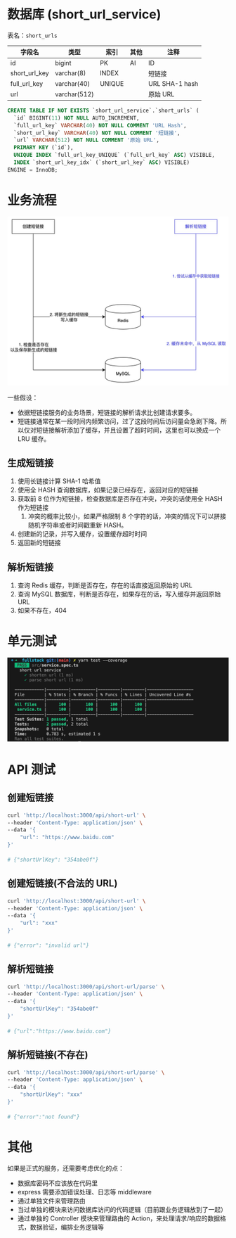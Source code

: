 # 数据库 (short_url_service)

表名：`short_urls`

| 字段名        | 类型         | 索引   | 其他 | 注释           |
| ------------- | ------------ | ------ | ---- | -------------- |
| id            | bigint       | PK     | AI   | ID             |
| short_url_key | varchar(8)   | INDEX  |      | 短链接         |
| full_url_key  | varchar(40)  | UNIQUE |      | URL SHA-1 hash |
| url           | varchar(512) |        |      | 原始 URL       |

```sql
CREATE TABLE IF NOT EXISTS `short_url_service`.`short_urls` (
  `id` BIGINT(11) NOT NULL AUTO_INCREMENT,
  `full_url_key` VARCHAR(40) NOT NULL COMMENT 'URL Hash',
  `short_url_key` VARCHAR(40) NOT NULL COMMENT '短链接',
  `url` VARCHAR(512) NOT NULL COMMENT '原始 URL',
  PRIMARY KEY (`id`),
  UNIQUE INDEX `full_url_key_UNIQUE` (`full_url_key` ASC) VISIBLE,
  INDEX `short_url_key_idx` (`short_url_key` ASC) VISIBLE)
ENGINE = InnoDB;
```

# 业务流程

![](./images/flow-chart.jpg)

一些假设：

- 依据短链接服务的业务场景，短链接的解析请求比创建请求要多。
- 短链接通常在某一段时间内频繁访问，过了这段时间后访问量会急剧下降。所以仅对短链接解析添加了缓存，并且设置了超时时间，这里也可以换成一个 LRU 缓存。

## 生成短链接

1. 使用长链接计算 SHA-1 哈希值
2. 使用全 HASH 查询数据库，如果记录已经存在，返回对应的短链接
3. 获取前 8 位作为短链接，检查数据库是否存在冲突，冲突的话使用全 HASH 作为短链接
   1. 冲突的概率比较小，如果严格限制 8 个字符的话，冲突的情况下可以拼接随机字符串或者时间戳重新 HASH。
4. 创建新的记录，并写入缓存，设置缓存超时时间
5. 返回新的短链接

## 解析短链接

1. 查询 Redis 缓存，判断是否存在，存在的话直接返回原始的 URL
2. 查询 MySQL 数据库，判断是否存在，如果存在的话，写入缓存并返回原始 URL
3. 如果不存在，404

# 单元测试

![](images/ut.png)

# API 测试

## 创建短链接

```bash
curl 'http://localhost:3000/api/short-url' \
--header 'Content-Type: application/json' \
--data '{
    "url": "https://www.baidu.com"
}'

# {"shortUrlKey": "354abe0f"}
```

## 创建短链接(不合法的 URL)

```bash
curl 'http://localhost:3000/api/short-url' \
--header 'Content-Type: application/json' \
--data '{
    "url": "xxx"
}'

# {"error": "invalid url"}
```

## 解析短链接

```bash
curl 'http://localhost:3000/api/short-url/parse' \
--header 'Content-Type: application/json' \
--data '{
    "shortUrlKey": "354abe0f"
}'

# {"url":"https://www.baidu.com"}
```

## 解析短链接(不存在)

```bash
curl 'http://localhost:3000/api/short-url/parse' \
--header 'Content-Type: application/json' \
--data '{
    "shortUrlKey": "xxx"
}'

# {"error":"not found"}
```

# 其他

如果是正式的服务，还需要考虑优化的点：

- 数据库密码不应该放在代码里
- express 需要添加错误处理、日志等 middleware
- 通过单独文件来管理路由
- 当过单独的模块来访问数据库访问的代码逻辑（目前跟业务逻辑放到了一起）
- 通过单独的 Controller 模块来管理路由的 Action，来处理请求/响应的数据格式，数据验证，编排业务逻辑等
